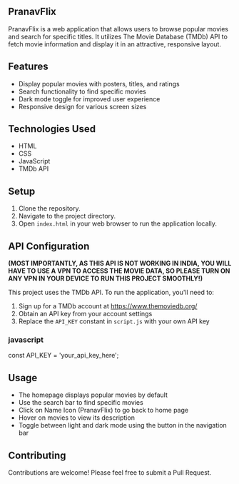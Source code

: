 ## PranavFlix

PranavFlix is a web application that allows users to browse popular movies and search for specific titles. It utilizes The Movie Database (TMDb) API to fetch movie information and display it in an attractive, responsive layout.

## Features

- Display popular movies with posters, titles, and ratings
- Search functionality to find specific movies
- Dark mode toggle for improved user experience
- Responsive design for various screen sizes

## Technologies Used

- HTML
- CSS
- JavaScript
- TMDb API

## Setup

1. Clone the repository.
2. Navigate to the project directory.
3. Open `index.html` in your web browser to run the application locally.

## API Configuration

**(MOST IMPORTANTLY, AS THIS API IS NOT WORKING IN INDIA, YOU WILL HAVE TO USE A VPN TO ACCESS THE MOVIE DATA, SO PLEASE TURN ON ANY VPN IN YOUR DEVICE TO RUN THIS PROJECT SMOOTHLY!)**

This project uses the TMDb API. To run the application, you'll need to:

1. Sign up for a TMDb account at https://www.themoviedb.org/
2. Obtain an API key from your account settings
3. Replace the `API_KEY` constant in `script.js` with your own API key

### javascript
const API_KEY = 'your_api_key_here';

## Usage

* The homepage displays popular movies by default
* Use the search bar to find specific movies
* Click on Name Icon (PranavFlix) to go back to home page
* Hover on movies to view its description
* Toggle between light and dark mode using the button in the navigation bar

## Contributing
Contributions are welcome! Please feel free to submit a Pull Request.

